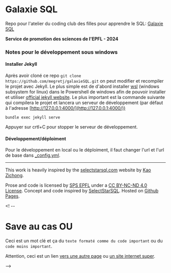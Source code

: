 # Galaxie SQL

Repo pour l'atelier du coding club des filles pour apprendre le SQL: [Galaxie SQL](https://megretj.github.io/galaxieSQL/)

**Service de promotion des sciences de l'EPFL - 2024**

### Notes pour le développement sous windows
#### Installer Jekyll

Après avoir cloné ce repo ```git clone https://github.com/megretj/galaxieSQL.git``` on peut modifier et recompiler le projet avec Jekyll. Le plus simple est de d'abord installer [wsl](https://learn.microsoft.com/fr-fr/windows/wsl/install) (windows subsystem for linux) dans le Powershell de windows afin de pouvoir installer et utiliser [official jekyll website](https://jekyllrb.com/). Le plus important est la commande suivante qui compilera le projet et lancera un serveur de développement (par défaut à l'adresse [http://127.0.0.1:4000/](http://127.0.0.1:4000/))

```
bundle exec jekyll serve
```

Appuyer sur crtl+C pour stopper le serveur de développement.

#### Développement/déploiment

Pour le développement en local ou le déploiment, il faut changer l'url et l'url de base dans [_config.yml](/_config.yml).

-----

This work is heavily inspired by the <a href="https://selectstarsql.com">selectstarsql.com</a> website by <a href="https://kaomorphism.com/">Kao Zichong</a>.

Prose and code is licensed by <a rel="author" href="https://www.epfl.ch/education/education-and-science-outreach/fr/promotion-des-sciences/">SPS EPFL</a> under a <a rel="license" href="https://creativecommons.org/licenses/by-nc-nd/4.0/deed.fr">CC BY-NC-ND 4.0 License</a>. Concept and code inspired by <a href="https://selectstarsql.com/">SelectStarSQL</a>. Hosted on <a href="https://github.com/megretj/galaxieSQL">Github Pages</a>.

<! --
# Save au cas OU

Ceci est un <span class="keyword">mot clé</span> et ça du <code class=keyword>texte formaté comme du code important</code> ou du <code>code moins important</code>.

<sql-exercise
  data-question="Titre du bloc SQL"
  data-comment="Commentaire"
  data-default-text="texte par défault dans le champs de texte à remplir"></sql-exercise>

<sql-exercise
  data-question="On peut aussi mettre une solution et afficher du texte si l'exercice est réussi"
  data-comment="Si "
  data-default-text = "/* Ceci est un commentaire. */
  Quelle est la vraie vérité?"
  data-solution="C'est la vérité vraie"
success-message="Bravo"
failure-message="Pas bravo"></sql-exercise>

<div class="warning">
Attention, ceci est un lien <a href="commandes_sql.html">vers une autre page</a> ou <a href="https://theuselessweb.com/">un site internet super</a>.
</div>

<input-feedback 
data-title="Exercice sous forme de texte"
data-solution="la solution"
success-message="Bravo"
failure-message="NUL"></input-feedback>
-->
